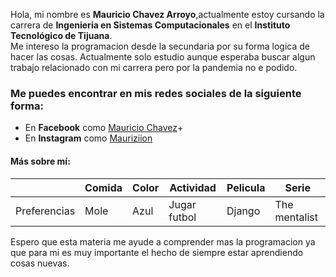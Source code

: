 

Hola, mi nombre es __Mauricio Chavez Arroyo__,actualmente estoy cursando la carrera de __Ingenieria en Sistemas Computacionales__ en el __Instituto Tecnológico de Tijuana__.  
Me intereso la programacion desde la secundaria por su forma logica de hacer las cosas.
Actualmente solo estudio aunque esperaba buscar algun trabajo relacionado con mi carrera pero por la pandemia no e podido.

### Me puedes encontrar en mis redes sociales de la siguiente forma:

* En __Facebook__ como [Mauricio Chavez](https://www.facebook.com/profile.php?id=100006650838910)+
* En __Instagram__ como [Mauriziion](https://www.instagram.com/mauriziion/?hl=en)

#### Más sobre mí:

|              | Comida | Color | Actividad        | Pelicula             | Serie            |
|--------------|--------|-------|------------------|----------------------|------------------|
| Preferencias |  Mole  | Azul  |    Jugar futbol  |          Django      | The mentalist    |


Espero que esta materia me ayude a comprender mas la programacion ya que para mi es muy importante el hecho de siempre estar aprendiendo cosas nuevas.
